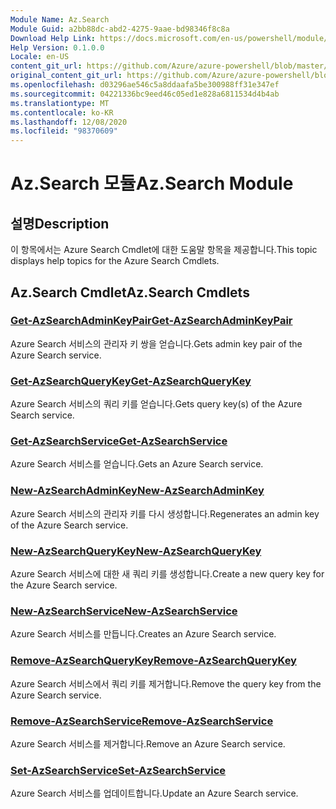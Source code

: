 ```yaml
---
Module Name: Az.Search
Module Guid: a2bb88dc-abd2-4275-9aae-bd98346f8c8a
Download Help Link: https://docs.microsoft.com/en-us/powershell/module/az.search
Help Version: 0.1.0.0
Locale: en-US
content_git_url: https://github.com/Azure/azure-powershell/blob/master/src/Search/Search/help/Az.Search.md
original_content_git_url: https://github.com/Azure/azure-powershell/blob/master/src/Search/Search/help/Az.Search.md
ms.openlocfilehash: d03296ae546c5a8ddaafa5be300988ff31e347ef
ms.sourcegitcommit: 04221336bc9eed46c05ed1e828a6811534d4b4ab
ms.translationtype: MT
ms.contentlocale: ko-KR
ms.lasthandoff: 12/08/2020
ms.locfileid: "98370609"
---
```

# <span data-ttu-id="035ea-101">Az.Search 모듈</span><span class="sxs-lookup"><span data-stu-id="035ea-101">Az.Search Module</span></span>
## <span data-ttu-id="035ea-102">설명</span><span class="sxs-lookup"><span data-stu-id="035ea-102">Description</span></span>
<span data-ttu-id="035ea-103">이 항목에서는 Azure Search Cmdlet에 대한 도움말 항목을 제공합니다.</span><span class="sxs-lookup"><span data-stu-id="035ea-103">This topic displays help topics for the Azure Search Cmdlets.</span></span>

## <span data-ttu-id="035ea-104">Az.Search Cmdlet</span><span class="sxs-lookup"><span data-stu-id="035ea-104">Az.Search Cmdlets</span></span>
### [<span data-ttu-id="035ea-105">Get-AzSearchAdminKeyPair</span><span class="sxs-lookup"><span data-stu-id="035ea-105">Get-AzSearchAdminKeyPair</span></span>](Get-AzSearchAdminKeyPair.md)
<span data-ttu-id="035ea-106">Azure Search 서비스의 관리자 키 쌍을 얻습니다.</span><span class="sxs-lookup"><span data-stu-id="035ea-106">Gets admin key pair of the Azure Search service.</span></span>

### [<span data-ttu-id="035ea-107">Get-AzSearchQueryKey</span><span class="sxs-lookup"><span data-stu-id="035ea-107">Get-AzSearchQueryKey</span></span>](Get-AzSearchQueryKey.md)
<span data-ttu-id="035ea-108">Azure Search 서비스의 쿼리 키를 얻습니다.</span><span class="sxs-lookup"><span data-stu-id="035ea-108">Gets query key(s) of the Azure Search service.</span></span>

### [<span data-ttu-id="035ea-109">Get-AzSearchService</span><span class="sxs-lookup"><span data-stu-id="035ea-109">Get-AzSearchService</span></span>](Get-AzSearchService.md)
<span data-ttu-id="035ea-110">Azure Search 서비스를 얻습니다.</span><span class="sxs-lookup"><span data-stu-id="035ea-110">Gets an Azure Search service.</span></span>

### [<span data-ttu-id="035ea-111">New-AzSearchAdminKey</span><span class="sxs-lookup"><span data-stu-id="035ea-111">New-AzSearchAdminKey</span></span>](New-AzSearchAdminKey.md)
<span data-ttu-id="035ea-112">Azure Search 서비스의 관리자 키를 다시 생성합니다.</span><span class="sxs-lookup"><span data-stu-id="035ea-112">Regenerates an admin key of the Azure Search service.</span></span>

### [<span data-ttu-id="035ea-113">New-AzSearchQueryKey</span><span class="sxs-lookup"><span data-stu-id="035ea-113">New-AzSearchQueryKey</span></span>](New-AzSearchQueryKey.md)
<span data-ttu-id="035ea-114">Azure Search 서비스에 대한 새 쿼리 키를 생성합니다.</span><span class="sxs-lookup"><span data-stu-id="035ea-114">Create a new query key for the Azure Search service.</span></span>

### [<span data-ttu-id="035ea-115">New-AzSearchService</span><span class="sxs-lookup"><span data-stu-id="035ea-115">New-AzSearchService</span></span>](New-AzSearchService.md)
<span data-ttu-id="035ea-116">Azure Search 서비스를 만듭니다.</span><span class="sxs-lookup"><span data-stu-id="035ea-116">Creates an Azure Search service.</span></span>

### [<span data-ttu-id="035ea-117">Remove-AzSearchQueryKey</span><span class="sxs-lookup"><span data-stu-id="035ea-117">Remove-AzSearchQueryKey</span></span>](Remove-AzSearchQueryKey.md)
<span data-ttu-id="035ea-118">Azure Search 서비스에서 쿼리 키를 제거합니다.</span><span class="sxs-lookup"><span data-stu-id="035ea-118">Remove the query key from the Azure Search service.</span></span>

### [<span data-ttu-id="035ea-119">Remove-AzSearchService</span><span class="sxs-lookup"><span data-stu-id="035ea-119">Remove-AzSearchService</span></span>](Remove-AzSearchService.md)
<span data-ttu-id="035ea-120">Azure Search 서비스를 제거합니다.</span><span class="sxs-lookup"><span data-stu-id="035ea-120">Remove an Azure Search service.</span></span>

### [<span data-ttu-id="035ea-121">Set-AzSearchService</span><span class="sxs-lookup"><span data-stu-id="035ea-121">Set-AzSearchService</span></span>](Set-AzSearchService.md)
<span data-ttu-id="035ea-122">Azure Search 서비스를 업데이트합니다.</span><span class="sxs-lookup"><span data-stu-id="035ea-122">Update an Azure Search service.</span></span>

